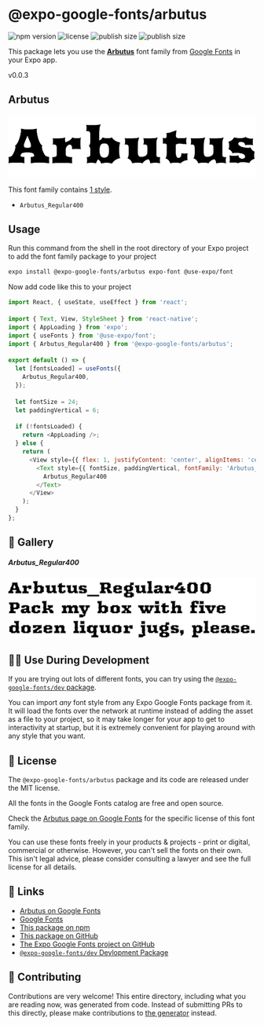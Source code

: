# @expo-google-fonts/arbutus

![npm version](https://flat.badgen.net/npm/v/@expo-google-fonts/arbutus)
![license](https://flat.badgen.net/github/license/expo/google-fonts)
![publish size](https://flat.badgen.net/packagephobia/install/@expo-google-fonts/arbutus)
![publish size](https://flat.badgen.net/packagephobia/publish/@expo-google-fonts/arbutus)

This package lets you use the [**Arbutus**](https://fonts.google.com/specimen/Arbutus) font family from [Google Fonts](https://fonts.google.com/) in your Expo app.

v0.0.3

## Arbutus

![Arbutus](./font-family.png)

This font family contains [1 style](#-gallery).

- `Arbutus_Regular400`

## Usage

Run this command from the shell in the root directory of your Expo project to add the font family package to your project
```sh
expo install @expo-google-fonts/arbutus expo-font @use-expo/font
```

Now add code like this to your project
```js
import React, { useState, useEffect } from 'react';

import { Text, View, StyleSheet } from 'react-native';
import { AppLoading } from 'expo';
import { useFonts } from '@use-expo/font';
import { Arbutus_Regular400 } from '@expo-google-fonts/arbutus';

export default () => {
  let [fontsLoaded] = useFonts({
    Arbutus_Regular400,
  });

  let fontSize = 24;
  let paddingVertical = 6;

  if (!fontsLoaded) {
    return <AppLoading />;
  } else {
    return (
      <View style={{ flex: 1, justifyContent: 'center', alignItems: 'center' }}>
        <Text style={{ fontSize, paddingVertical, fontFamily: 'Arbutus_Regular400' }}>
          Arbutus_Regular400
        </Text>
      </View>
    );
  }
};

```

## 🔡 Gallery

##### Arbutus_Regular400
![Arbutus_Regular400](./d1484fe1dd2948c05f4d1ab7f6acbbc88d4acea2e32880263ec8f991cba4905f.ttf.png)


## 👩‍💻 Use During Development

If you are trying out lots of different fonts, you can try using the [`@expo-google-fonts/dev` package](https://github.com/expo/google-fonts/tree/master/font-packages/dev#readme).

You can import *any* font style from any Expo Google Fonts package from it. It will load the fonts
over the network at runtime instead of adding the asset as a file to your project, so it may take longer
for your app to get to interactivity at startup, but it is extremely convenient
for playing around with any style that you want.

## 📖 License

The `@expo-google-fonts/arbutus` package and its code are released under the MIT license.

All the fonts in the Google Fonts catalog are free and open source.

Check the [Arbutus page on Google Fonts](https://fonts.google.com/specimen/Arbutus) for the specific license of this font family.

You can use these fonts freely in your products & projects - print or digital, commercial or otherwise. However, you can't sell the fonts on their own. This isn't legal advice, please consider consulting a lawyer and see the full license for all details.

## 🔗 Links

- [Arbutus on Google Fonts](https://fonts.google.com/specimen/Arbutus)
- [Google Fonts](https://fonts.google.com/)
- [This package on npm](https://www.npmjs.com/package/@expo-google-fonts/arbutus)
- [This package on GitHub](https://github.com/expo/google-fonts/tree/master/font-packages/arbutus)
- [The Expo Google Fonts project on GitHub](https://github.com/expo/google-fonts)
- [`@expo-google-fonts/dev` Devlopment Package](https://github.com/expo/google-fonts/tree/master/font-packages/dev)


## 🤝 Contributing

Contributions are very welcome! This entire directory, including what you are reading now, was generated from code. Instead of submitting PRs to this directly, please make contributions to [the generator](https://github.com/expo/google-fonts/tree/master/packages/generator) instead.
